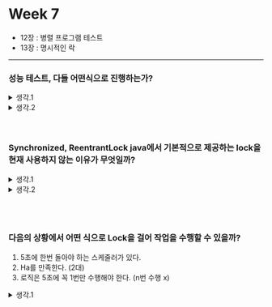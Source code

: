 # Week 7

- 12장 : 병렬 프로그램 테스트
- 13장 : 명시적인 락

---

### 성능 테스트, 다들 어떤식으로 진행하는가?

<details>
<summary>생각.1</summary>
```
nglinder사용
```
</details>

<details>
<summary>생각.2</summary>
```
pod + jmeter + 그라파나
```
</details>


<br>
<br>

### Synchronized, ReentrantLock java에서 기본적으로 제공하는 lock을 현재 사용하지 않는 이유가 무엇일까?

<details>
<summary>생각.1</summary>
```
Pod가 여러개가 되었다. 초기 시스템에서는 애플리케이션 1대로도 충분했다.
하지만, 현대의 시스템에서는 안전성을 위해 ha 구조를 가져가고 있다. 
그렇기 때문에 Lock이 필요한 비즈니스 로직에서, 처리를 진행하기 위해서는 제3의 도움이 필요하다.
```
</details>

<details>
<summary>생각.2</summary>
```
Web Server 개발에 있어, 안전성도 중요하지만, latency를 낮추는 것도 중요하지 않을까?
Lock을 사용하다보면, 성능 저하 및 latnecy 증가의 위험이 있기에 이를 최소한으로 사용할려는게 아닐까?
```
</details>

<br>
<br>
<br>

### 다음의 상황에서 어떤 식으로 Lock을 걸어 작업을 수행할 수 있을까?

1. 5초에 한번 돌아야 하는 스케줄러가 있다.
2. Ha를 만족한다. (2대)
3. 로직은 5초에 꼭 1번만 수행해야 한다. (n번 수행 x)

<details>
<summary>생각.1</summary>
```
https://github.com/DongGeon0908/scheduler-lock
```
</details>

<br>
<br>
